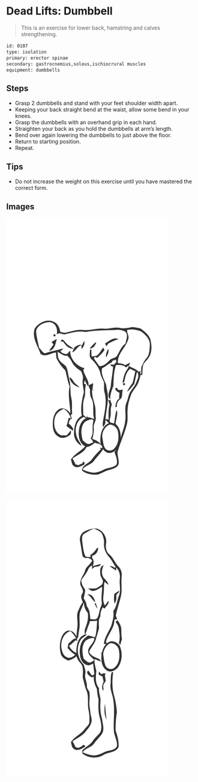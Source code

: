 # Dead Lifts: Dumbbell

> This is an exercise for lower back, hamstring and calves strengthening.

``` 
id: 0107 
type: isolation 
primary: erector spinae 
secondary: gastrocnemius,soleus,ischiocrural muscles 
equipment: dumbbells 
``` 


## Steps


 - Grasp 2 dumbbells and stand with your feet shoulder width apart.
 - Keeping your back straight bend at the waist, allow some bend in your knees.
 - Grasp the dumbbells with an overhand grip in each hand.
 - Straighten your back as you hold the dumbbells at arm’s length.
 - Bend over again lowering the dumbbells to just above the floor.
 - Return to starting position.
 - Repeat.

## Tips


 - Do not increase the weight on this exercise until you have mastered the correct form.

## Images

![](./../svg/0107-relaxation.svg "")

![](./../svg/0107-tension.svg "")

